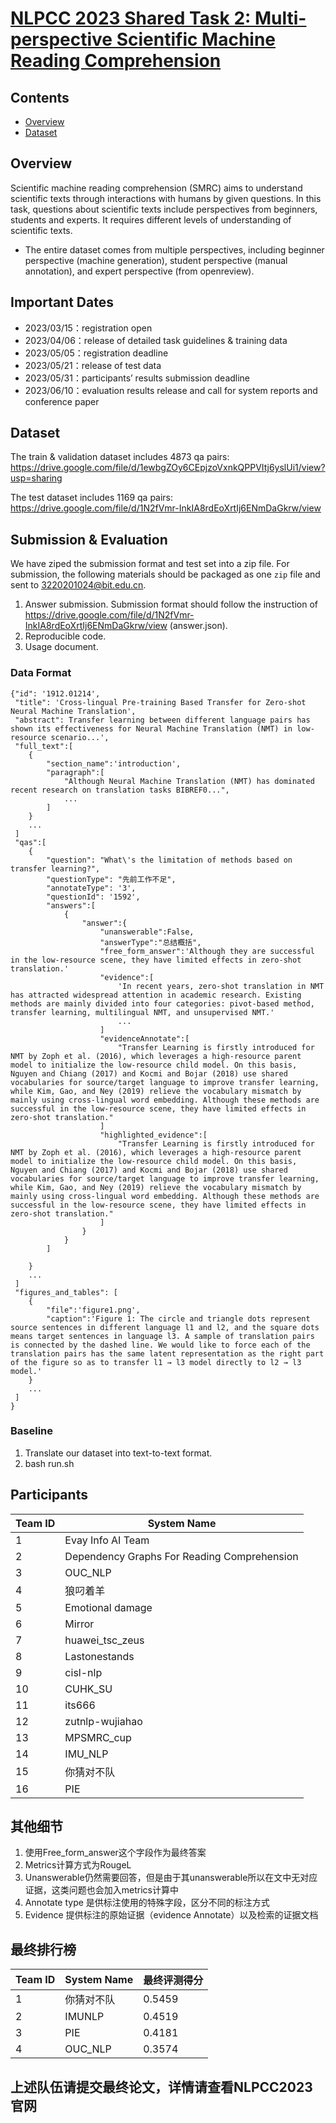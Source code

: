 # [NLPCC 2023 Shared Task 2: Multi-perspective Scientific Machine Reading Comprehension](http://tcci.ccf.org.cn/conference/2023/cfpt.php)

## Contents

- [Overview](#overview)
- [Dataset](#dataset)

## Overview

Scientific machine reading comprehension (SMRC) aims to understand scientific texts through interactions with humans by given questions. In this task, questions about scientific texts include perspectives from beginners, students and experts. It requires different levels of understanding of scientific texts. 
- The entire dataset comes from multiple perspectives, including beginner perspective (machine generation), student perspective (manual annotation), and expert perspective (from openreview).

## Important Dates

- 2023/03/15：registration open
- 2023/04/06：release of detailed task guidelines & training data
- 2023/05/05：registration deadline
- 2023/05/21：release of test data
- 2023/05/31：participants’ results submission deadline
- 2023/06/10：evaluation results release and call for system reports and conference paper

## Dataset

<!-- The data is available [here]().  -->
The train & validation dataset includes 4873 qa pairs: https://drive.google.com/file/d/1ewbgZOy6CEpjzoVxnkQPPVItj6yslUi1/view?usp=sharing 

The test dataset includes 1169 qa pairs: 
https://drive.google.com/file/d/1N2fVmr-InkIA8rdEoXrtIj6ENmDaGkrw/view
## Submission & Evaluation
We have ziped the submission format and test set into a zip file.
For submission, the following materials should be packaged as one `zip` file and sent to 3220201024@bit.edu.cn.

1. Answer submission. Submission format should follow the instruction of https://drive.google.com/file/d/1N2fVmr-InkIA8rdEoXrtIj6ENmDaGkrw/view (answer.json).
2. Reproducible code.
3. Usage document.

### Data Format

    {"id": '1912.01214', 
     "title": 'Cross-lingual Pre-training Based Transfer for Zero-shot Neural Machine Translation', 
     "abstract": Transfer learning between different language pairs has shown its effectiveness for Neural Machine Translation (NMT) in low-resource scenario...',  
     "full_text":[
        {
            "section_name":'introduction',
            "paragraph":[
                "Although Neural Machine Translation (NMT) has dominated recent research on translation tasks BIBREF0...",
                ...
            ]
        }
        ...
     ]
     "qas":[
        {
            "question": "What\'s the limitation of methods based on transfer learning?",
            "questionType": "先前工作不足",
            "annotateType": '3',
            "questionId": '1592',
            "answers":[
                {
                    "answer":{
                        "unanswerable":False,
                        "answerType":"总结概括",
                        "free_form_answer":'Although they are successful in the low-resource scene, they have limited effects in zero-shot translation.'
                        "evidence":[
                            'In recent years, zero-shot translation in NMT has attracted widespread attention in academic research. Existing methods are mainly divided into four categories: pivot-based method, transfer learning, multilingual NMT, and unsupervised NMT.'
                            ...
                        ]
                        "evidenceAnnotate":[
                            "Transfer Learning is firstly introduced for NMT by Zoph et al. (2016), which leverages a high-resource parent model to initialize the low-resource child model. On this basis, Nguyen and Chiang (2017) and Kocmi and Bojar (2018) use shared vocabularies for source/target language to improve transfer learning, while Kim, Gao, and Ney (2019) relieve the vocabulary mismatch by mainly using cross-lingual word embedding. Although these methods are successful in the low-resource scene, they have limited effects in zero-shot translation."
                        ]
                        "highlighted_evidence":[
                            "Transfer Learning is firstly introduced for NMT by Zoph et al. (2016), which leverages a high-resource parent model to initialize the low-resource child model. On this basis, Nguyen and Chiang (2017) and Kocmi and Bojar (2018) use shared vocabularies for source/target language to improve transfer learning, while Kim, Gao, and Ney (2019) relieve the vocabulary mismatch by mainly using cross-lingual word embedding. Although these methods are successful in the low-resource scene, they have limited effects in zero-shot translation."
                        ]
                    }
                }
            ]

        }
        ...
     ]
     "figures_and_tables": [
        {
            "file":'figure1.png',
            "caption":'Figure 1: The circle and triangle dots represent source sentences in different language l1 and l2, and the square dots means target sentences in language l3. A sample of translation pairs is connected by the dashed line. We would like to force each of the translation pairs has the same latent representation as the right part of the figure so as to transfer l1 → l3 model directly to l2 → l3 model.'
        }
        ...
     ]
    }


### Baseline

1. Translate our dataset into text-to-text format.
2. bash run.sh


## Participants

| Team ID | System Name        |
| ------- | ------------------ |
| 1       | Evay Info AI Team  |
| 2       | Dependency Graphs For Reading Comprehension |
| 3       | OUC_NLP |
| 4       | 狼叼着羊 |
| 5       | Emotional damage |
| 6       | Mirror |
| 7       | huawei_tsc_zeus |
| 8       | Lastonestands |
| 9       | cisl-nlp |
| 10       | CUHK_SU |
| 11       | its666 |
| 12       | zutnlp-wujiahao |
| 13       | MPSMRC_cup |
| 14       | IMU_NLP |
| 15       | 你猜对不队 |
| 16       | PIE |


## 其他细节
1. 使用Free_form_answer这个字段作为最终答案
2. Metrics计算方式为RougeL
3. Unanswerable仍然需要回答，但是由于其unanswerable所以在文中无对应证据，这类问题也会加入metrics计算中
4. Annotate type 是供标注使用的特殊字段，区分不同的标注方式
5. Evidence 提供标注的原始证据（evidence Annotate）以及检索的证据文档


## 最终排行榜
| Team ID | System Name        | 最终评测得分|
| ------- | ------------------ | ------- |
| 1       | 你猜对不队  | 0.5459 |
| 2       | IMUNLP |  0.4519 |
| 3       | PIE |0.4181 |
| 4       | OUC_NLP | 0.3574 |


## 上述队伍请提交最终论文，详情请查看NLPCC2023官网
